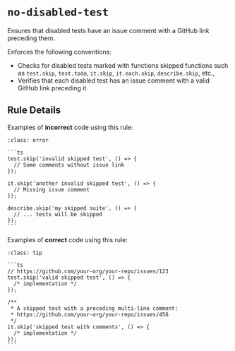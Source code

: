 # `no-disabled-test`

Ensures that disabled tests have an issue comment with a GitHub link preceding
them.

Enforces the following conventions:

- Checks for disabled tests marked with functions skipped functions such as
  `test.skip`, `test.todo`, `it.skip`, `it.each.skip`, `describe.skip`, etc.,
- Verifies that each disabled test has an issue comment with a valid GitHub link
  preceding it

## Rule Details

Examples of **incorrect** code using this rule:

````{admonition} Incorrect
:class: error

```ts
test.skip('invalid skipped test', () => {
  // Some comments without issue link
});

it.skip('another invalid skipped test', () => {
  // Missing issue comment
});

describe.skip('my skipped suite', () => {
  // ... tests will be skipped
});
```
````

Examples of **correct** code using this rule:

````{admonition} Correct
:class: tip

```ts
// https://github.com/your-org/your-repo/issues/123
test.skip('valid skipped test', () => {
  /* implementation */
});

/**
 * A skipped test with a preceding multi-line comment:
 * https://github.com/your-org/your-repo/issues/456
 */
it.skip('skipped test with comments', () => {
  /* implementation */
});
```
````
